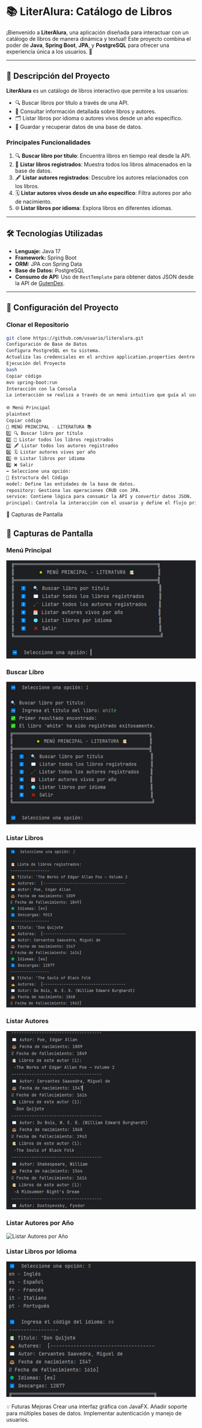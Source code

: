 # 📚 LiterAlura: Catálogo de Libros

¡Bienvenido a **LiterAlura**, una aplicación diseñada para interactuar con un catálogo de libros de manera dinámica y textual! Este proyecto combina el poder de **Java**, **Spring Boot**, **JPA**, y **PostgreSQL** para ofrecer una experiencia única a los usuarios. 🎉

---

## 🌟 Descripción del Proyecto

**LiterAlura** es un catálogo de libros interactivo que permite a los usuarios:

- 🔍 Buscar libros por título a través de una API.
- 📖 Consultar información detallada sobre libros y autores.
- 🗂️ Listar libros por idioma o autores vivos desde un año específico.
- 💾 Guardar y recuperar datos de una base de datos.

### Principales Funcionalidades

1. 🔍 **Buscar libro por título**: Encuentra libros en tiempo real desde la API.
2. 📖 **Listar libros registrados**: Muestra todos los libros almacenados en la base de datos.
3. 🖋️ **Listar autores registrados**: Descubre los autores relacionados con los libros.
4. 🗓️ **Listar autores vivos desde un año específico**: Filtra autores por año de nacimiento.
5. 🌐 **Listar libros por idioma**: Explora libros en diferentes idiomas.

---

## 🛠️ Tecnologías Utilizadas

- **Lenguaje:** Java 17  
- **Framework:** Spring Boot  
- **ORM:** JPA con Spring Data  
- **Base de Datos:** PostgreSQL  
- **Consumo de API:** Uso de `RestTemplate` para obtener datos JSON desde la API de [GutenDex](https://gutendex.com).  

---

## 🚀 Configuración del Proyecto

### Clonar el Repositorio
```bash
git clone https://github.com/usuario/literalura.git
Configuración de Base de Datos
Configura PostgreSQL en tu sistema.
Actualiza las credenciales en el archivo application.properties dentro de la carpeta src/main/resources.
Ejecución del Proyecto
bash
Copiar código
mvn spring-boot:run
Interacción con la Consola
La interacción se realiza a través de un menú intuitivo que guía al usuario por las opciones disponibles.

🌐 Menú Principal
plaintext
Copiar código
🌟 MENÚ PRINCIPAL - LITERATURA 📚
1️⃣ 🔍 Buscar libro por título
2️⃣ 📖 Listar todos los libros registrados
3️⃣ 🖋️ Listar todos los autores registrados
4️⃣ 🗓️ Listar autores vivos por año
5️⃣ 🌐 Listar libros por idioma
0️⃣ ❌ Salir
➡️ Seleccione una opción:
📂 Estructura del Código
model: Define las entidades de la base de datos.
repository: Gestiona las operaciones CRUD con JPA.
service: Contiene lógica para consumir la API y convertir datos JSON.
principal: Controla la interacción con el usuario y define el flujo principal de la aplicación.
```

📸 Capturas de Pantalla
## 📸 Capturas de Pantalla

### Menú Principal
![Menú Principal](recursos/menu.png)

### Buscar Libro
![Buscar Libro](recursos/buscar.png)

### Listar Libros
![Listar Libros](recursos/listar.png)

### Listar Autores
![Listar Autores](recursos/listar-autores.png)

### Listar Autores por Año
![Listar Autores por Año](recursos/listar-año.png)

### Listar Libros por Idioma
![Listar Libros por Idioma](recursos/listar-idioma.png)


💡 Futuras Mejoras
Crear una interfaz gráfica con JavaFX.
Añadir soporte para múltiples bases de datos.
Implementar autenticación y manejo de usuarios.
